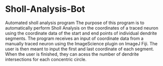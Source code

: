 # Sholl-Analysis-Bot
 Automated sholl analysis program
The purpose of this program is to automatically perform Sholl Analysis on the 
coordinates of a traced neuron using the coordinate data of the start and end points 
of individual dendrite segments. The program receives an input of coordinate data 
from a manually traced neuron using the ImageScience plugin on ImageJ Fiji. The user is 
then meant to input the first and last coordinate of each segment. When the user is
finished, they can acess the number of dendrite intersections for each concentric
circle.